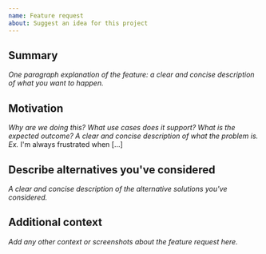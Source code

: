 ```yaml
---
name: Feature request
about: Suggest an idea for this project
---
```


<!--

Have you read SemVer's Code of Conduct? By filing an Issue, you are
expected to comply with it, including treating everyone with respect:
https://github.com/mbits-libs/semver/blob/master/CODE_OF_CONDUCT.md

-->

## Summary

_One paragraph explanation of the feature: a clear and concise description of what you want to happen._

## Motivation

_Why are we doing this? What use cases does it support? What is the expected outcome? A clear and concise description of what the problem is. Ex._ I'm always frustrated when [...]

## Describe alternatives you've considered

_A clear and concise description of the alternative solutions you've considered._

## Additional context

_Add any other context or screenshots about the feature request here._ 
